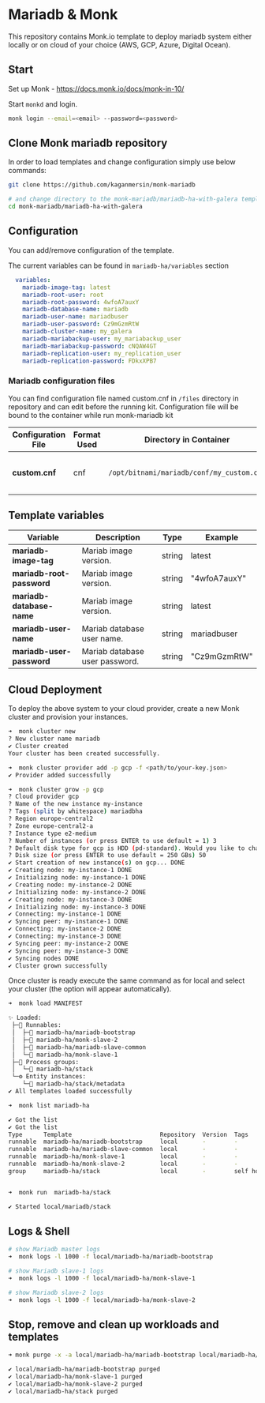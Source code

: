 # Mariadb & Monk

This repository contains Monk.io template to deploy mariadb system either locally or on cloud of your choice (AWS, GCP, Azure, Digital Ocean).


## Start

Set up Monk - https://docs.monk.io/docs/monk-in-10/

Start `monkd` and login.

```bash
monk login --email=<email> --password=<password>
```

## Clone Monk mariadb repository

In order to load templates and change configuration simply use below commands: 
```bash
git clone https://github.com/kaganmersin/monk-mariadb

# and change directory to the monk-mariadb/mariadb-ha-with-galera template folder
cd monk-mariadb/mariadb-ha-with-galera
```

## Configuration

You can add/remove configuration of the template.

The current variables can be found in `mariadb-ha/variables` section

```yaml
  variables:
    mariadb-image-tag: latest
    mariadb-root-user: root
    mariadb-root-password: 4wfoA7auxY
    mariadb-database-name: mariadb
    mariadb-user-name: mariadbuser
    mariadb-user-password: Cz9mGzmRtW
    mariadb-cluster-name: my_galera 
    mariadb-mariabackup-user: my_mariabackup_user 
    mariadb-mariabackup-password: cNQAW4GT
    mariadb-replication-user: my_replication_user
    mariadb-replication-password: FDkxXPB7
```

### Mariadb configuration files

You can find configuration file named custom.cnf in `/files` directory in repository and can edit before the running kit. Configuration file will be bound to the container while run monk-mariadb kit 


| Configuration File	 | Format Used | Directory in Container | Purpose 
|----------|-------------|------|---------|
| **custom.cnf** | cnf | `/opt/bitnami/mariadb/conf/my_custom.cnf` | Primary configuration file for Mariadb



##  Template variables

| Variable | Description | Type | Example |
|----------|-------------|------|---------|
| **mariadb-image-tag** | Mariab image version. | string | latest |
| **mariadb-root-password** | Mariab image version. | string | "4wfoA7auxY" |
| **mariadb-database-name** | Mariab image version. | string | latest |
| **mariadb-user-name** | Mariab database user name. | string | mariadbuser |
| **mariadb-user-password** | Mariab database user password. | string | "Cz9mGzmRtW" |



## Cloud Deployment

To deploy the above system to your cloud provider, create a new Monk cluster and provision your instances.

```bash
➜  monk cluster new
? New cluster name mariadb
✔ Cluster created
Your cluster has been created successfully.

➜  monk cluster provider add -p gcp -f <path/to/your-key.json>
✔ Provider added successfully

➜  monk cluster grow -p gcp
? Cloud provider gcp
? Name of the new instance my-instance
? Tags (split by whitespace) mariadbha
? Region europe-central2
? Zone europe-central2-a
? Instance type e2-medium
? Number of instances (or press ENTER to use default = 1) 3
? Default disk type for gcp is HDD (pd-standard). Would you like to change it? No
? Disk size (or press ENTER to use default = 250 GBs) 50
✔ Start creation of new instance(s) on gcp... DONE
✔ Creating node: my-instance-1 DONE
✔ Initializing node: my-instance-1 DONE
✔ Creating node: my-instance-2 DONE
✔ Initializing node: my-instance-2 DONE
✔ Creating node: my-instance-3 DONE
✔ Initializing node: my-instance-3 DONE
✔ Connecting: my-instance-1 DONE
✔ Syncing peer: my-instance-1 DONE
✔ Connecting: my-instance-2 DONE
✔ Connecting: my-instance-3 DONE
✔ Syncing peer: my-instance-2 DONE
✔ Syncing peer: my-instance-3 DONE
✔ Syncing nodes DONE
✔ Cluster grown successfully
```

Once cluster is ready execute the same command as for local and select your cluster (the option will appear automatically).
```bash
➜  monk load MANIFEST

✨ Loaded:
 ├─🔩 Runnables:
 │  ├─🧩 mariadb-ha/mariadb-bootstrap
 │  ├─🧩 mariadb-ha/monk-slave-2
 │  ├─🧩 mariadb-ha/mariadb-slave-common
 │  └─🧩 mariadb-ha/monk-slave-1
 ├─🔗 Process groups:
 │  └─🧩 mariadb-ha/stack
 └─⚙️ Entity instances:
    └─🧩 mariadb-ha/stack/metadata
✔ All templates loaded successfully

➜  monk list mariadb-ha

✔ Got the list
✔ Got the list
Type      Template                         Repository  Version  Tags
runnable  mariadb-ha/mariadb-bootstrap     local       -        -
runnable  mariadb-ha/mariadb-slave-common  local       -        -
runnable  mariadb-ha/monk-slave-1          local       -        -
runnable  mariadb-ha/monk-slave-2          local       -        -
group     mariadb-ha/stack                 local       -        self hosted, database


➜  monk run  mariadb-ha/stack

✔ Started local/mariadb/stack

```

## Logs & Shell

```bash
# show Mariadb master logs
➜  monk logs -l 1000 -f local/mariadb-ha/mariadb-bootstrap

# show Mariadb slave-1 logs
➜  monk logs -l 1000 -f local/mariadb-ha/monk-slave-1

# show Mariadb slave-2 logs
➜  monk logs -l 1000 -f local/mariadb-ha/monk-slave-2

```

## Stop, remove and clean up workloads and templates

```bash
➜ monk purge -x -a local/mariadb-ha/mariadb-bootstrap local/mariadb-ha/monk-slave-1  local/mariadb-ha/monk-slave-2  local/mariadb-ha/stack

✔ local/mariadb-ha/mariadb-bootstrap purged
✔ local/mariadb-ha/monk-slave-1 purged
✔ local/mariadb-ha/monk-slave-2 purged
✔ local/mariadb-ha/stack purged

```